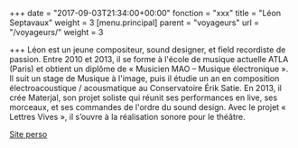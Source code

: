 +++
date = "2017-09-03T21:34:00+00:00"
fonction = "xxx"
title = "Léon Septavaux"
weight = 3
[menu.principal]
parent = "voyageurs"
url = "/voyageurs/"
weight = 3

+++
Léon est un jeune compositeur, sound designer, et field recordiste de passion. Entre 2010 et 2013, il se forme à l'école de musique actuelle ATLA (Paris) et obtient un diplôme de « Musicien MAO – Musique électronique ». Il suit un stage de Musique à l'image, puis il étudie un an en composition électroacoustique / acousmatique au Conservatoire Érik Satie. En 2013, il crée Materjal, son projet soliste qui réunit ses performances en live, ses morceaux, et ses commandes de l'ordre du sound design. Avec le projet « Lettres Vives », il s’ouvre à la réalisation sonore pour le théâtre.

[Site perso](https://soundcloud.com/materjal/)